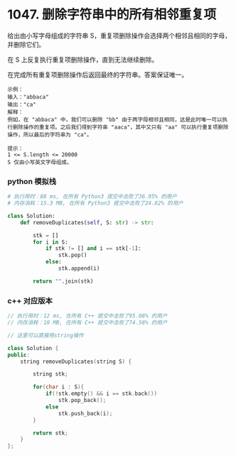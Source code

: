 # 1047. 删除字符串中的所有相邻重复项

给出由小写字母组成的字符串 S，重复项删除操作会选择两个相邻且相同的字母，并删除它们。

在 S 上反复执行重复项删除操作，直到无法继续删除。

在完成所有重复项删除操作后返回最终的字符串。答案保证唯一。
```shell
示例：
输入："abbaca"
输出："ca"
解释：
例如，在 "abbaca" 中，我们可以删除 "bb" 由于两字母相邻且相同，这是此时唯一可以执行删除操作的重复项。之后我们得到字符串 "aaca"，其中又只有 "aa" 可以执行重复项删除操作，所以最后的字符串为 "ca"。

提示：
1 <= S.length <= 20000
S 仅由小写英文字母组成。
```

### python 模拟栈
```python
# 执行用时：88 ms, 在所有 Python3 提交中击败了36.95% 的用户
# 内存消耗：15.3 MB, 在所有 Python3 提交中击败了24.82% 的用户

class Solution:
    def removeDuplicates(self, S: str) -> str:

        stk = []
        for i in S:
            if stk != [] and i == stk[-1]:
                stk.pop()
            else:
                stk.append(i)

        return "".join(stk)
```

### c++ 对应版本
```c++
// 执行用时：12 ms, 在所有 C++ 提交中击败了95.08% 的用户
// 内存消耗：10 MB, 在所有 C++ 提交中击败了74.58% 的用户

// 这里可以直接用string操作

class Solution {
public:
    string removeDuplicates(string S) {

        string stk;

        for(char i : S){
            if(!stk.empty() && i == stk.back())
                stk.pop_back();
            else
                stk.push_back(i);
        }

        return stk;
    }
};
```